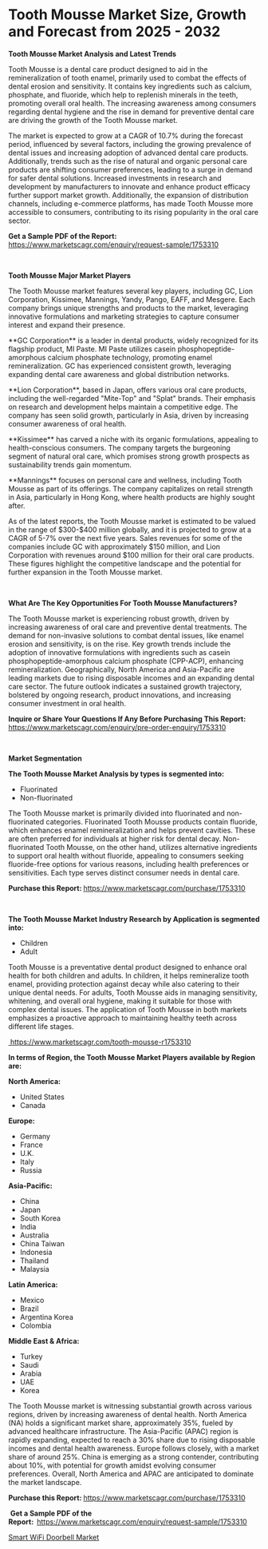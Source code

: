 <p><h1>Tooth Mousse Market Size, Growth and Forecast from 2025 - 2032</h1></p><p><strong>Tooth Mousse Market Analysis and Latest Trends</strong></p>
<p><p>Tooth Mousse is a dental care product designed to aid in the remineralization of tooth enamel, primarily used to combat the effects of dental erosion and sensitivity. It contains key ingredients such as calcium, phosphate, and fluoride, which help to replenish minerals in the teeth, promoting overall oral health. The increasing awareness among consumers regarding dental hygiene and the rise in demand for preventive dental care are driving the growth of the Tooth Mousse market.</p><p>The market is expected to grow at a CAGR of 10.7% during the forecast period, influenced by several factors, including the growing prevalence of dental issues and increasing adoption of advanced dental care products. Additionally, trends such as the rise of natural and organic personal care products are shifting consumer preferences, leading to a surge in demand for safer dental solutions. Increased investments in research and development by manufacturers to innovate and enhance product efficacy further support market growth. Additionally, the expansion of distribution channels, including e-commerce platforms, has made Tooth Mousse more accessible to consumers, contributing to its rising popularity in the oral care sector.</p></p>
<p><strong>Get a Sample PDF of the Report:&nbsp;</strong> <a href="https://www.marketscagr.com/enquiry/request-sample/1753310?utm_campaign=2208&utm_medium=2&utm_source=Github&utm_content=ia&utm_term=07022025&utm_id=tooth-mousse">https://www.marketscagr.com/enquiry/request-sample/1753310</a></p>
<p>&nbsp;</p>
<p><strong>Tooth Mousse Major Market Players</strong></p>
<p><p>The Tooth Mousse market features several key players, including GC, Lion Corporation, Kissimee, Mannings, Yandy, Pango, EAFF, and Mesgere. Each company brings unique strengths and products to the market, leveraging innovative formulations and marketing strategies to capture consumer interest and expand their presence.</p><p>**GC Corporation** is a leader in dental products, widely recognized for its flagship product, MI Paste. MI Paste utilizes casein phosphopeptide-amorphous calcium phosphate technology, promoting enamel remineralization. GC has experienced consistent growth, leveraging expanding dental care awareness and global distribution networks. </p><p>**Lion Corporation**, based in Japan, offers various oral care products, including the well-regarded "Mite-Top" and "Splat" brands. Their emphasis on research and development helps maintain a competitive edge. The company has seen solid growth, particularly in Asia, driven by increasing consumer awareness of oral health.</p><p>**Kissimee** has carved a niche with its organic formulations, appealing to health-conscious consumers. The company targets the burgeoning segment of natural oral care, which promises strong growth prospects as sustainability trends gain momentum.</p><p>**Mannings** focuses on personal care and wellness, including Tooth Mousse as part of its offerings. The company capitalizes on retail strength in Asia, particularly in Hong Kong, where health products are highly sought after.</p><p>As of the latest reports, the Tooth Mousse market is estimated to be valued in the range of $300-$400 million globally, and it is projected to grow at a CAGR of 5-7% over the next five years. Sales revenues for some of the companies include GC with approximately $150 million, and Lion Corporation with revenues around $100 million for their oral care products. These figures highlight the competitive landscape and the potential for further expansion in the Tooth Mousse market.</p></p>
<p>&nbsp;</p>
<p><strong>What Are The Key Opportunities For Tooth Mousse Manufacturers?</strong></p>
<p><p>The Tooth Mousse market is experiencing robust growth, driven by increasing awareness of oral care and preventive dental treatments. The demand for non-invasive solutions to combat dental issues, like enamel erosion and sensitivity, is on the rise. Key growth trends include the adoption of innovative formulations with ingredients such as casein phosphopeptide-amorphous calcium phosphate (CPP-ACP), enhancing remineralization. Geographically, North America and Asia-Pacific are leading markets due to rising disposable incomes and an expanding dental care sector. The future outlook indicates a sustained growth trajectory, bolstered by ongoing research, product innovations, and increasing consumer investment in oral health.</p></p>
<p><strong>Inquire or Share Your Questions If Any Before Purchasing This Report:</strong> <a href="https://www.marketscagr.com/enquiry/pre-order-enquiry/1753310?utm_campaign=2208&utm_medium=2&utm_source=Github&utm_content=ia&utm_term=07022025&utm_id=tooth-mousse">https://www.marketscagr.com/enquiry/pre-order-enquiry/1753310</a></p>
<p>&nbsp;</p>
<p><strong>Market Segmentation</strong></p>
<p><strong>The Tooth Mousse Market Analysis by types is segmented into:</strong></p>
<p><ul><li>Fluorinated</li><li>Non-fluorinated</li></ul></p>
<p><p>The Tooth Mousse market is primarily divided into fluorinated and non-fluorinated categories. Fluorinated Tooth Mousse products contain fluoride, which enhances enamel remineralization and helps prevent cavities. These are often preferred for individuals at higher risk for dental decay. Non-fluorinated Tooth Mousse, on the other hand, utilizes alternative ingredients to support oral health without fluoride, appealing to consumers seeking fluoride-free options for various reasons, including health preferences or sensitivities. Each type serves distinct consumer needs in dental care.</p></p>
<p><strong>Purchase this Report:&nbsp;</strong><a href="https://www.marketscagr.com/purchase/1753310?utm_campaign=2208&utm_medium=2&utm_source=Github&utm_content=ia&utm_term=07022025&utm_id=tooth-mousse">https://www.marketscagr.com/purchase/1753310</a></p>
<p>&nbsp;</p>
<p><strong>The Tooth Mousse Market Industry Research by Application is segmented into:</strong></p>
<p><ul><li>Children</li><li>Adult</li></ul></p>
<p><p>Tooth Mousse is a preventative dental product designed to enhance oral health for both children and adults. In children, it helps remineralize tooth enamel, providing protection against decay while also catering to their unique dental needs. For adults, Tooth Mousse aids in managing sensitivity, whitening, and overall oral hygiene, making it suitable for those with complex dental issues. The application of Tooth Mousse in both markets emphasizes a proactive approach to maintaining healthy teeth across different life stages.</p></p>
<p><a href="https://www.marketscagr.com/tooth-mousse-r1753310?utm_campaign=2208&utm_medium=2&utm_source=Github&utm_content=ia&utm_term=07022025&utm_id=tooth-mousse">&nbsp;https://www.marketscagr.com/tooth-mousse-r1753310</a></p>
<p><strong>In terms of Region, the Tooth Mousse Market Players available by Region are:</strong></p>
<p>
    <p> <strong> North America: </strong>
        <ul>
            <li>United States</li>
            <li>Canada</li>
        </ul>
        </p> 
    <p> <strong> Europe: </strong>
        <ul>
            <li>Germany</li>
            <li>France</li>
            <li>U.K.</li>
            <li>Italy</li>
            <li>Russia</li>
        </ul>
        </p> 
    <p> <strong> Asia-Pacific: </strong>
        <ul>
            <li>China</li>
            <li>Japan</li>
            <li>South Korea</li>
            <li>India</li>
            <li>Australia</li>
            <li>China Taiwan</li>
            <li>Indonesia</li>
            <li>Thailand</li>
            <li>Malaysia</li>
        </ul>
        </p> 
    <p> <strong> Latin America: </strong>
        <ul>
            <li>Mexico</li>
            <li>Brazil</li>
            <li>Argentina Korea</li>
            <li>Colombia</li>
        </ul>
        </p> 
    <p> <strong> Middle East & Africa: </strong>
        <ul>
            <li>Turkey</li>
            <li>Saudi</li>
            <li>Arabia</li>
            <li>UAE</li>
            <li>Korea</li>
        </ul>
    </p>
    </p>
<p><p>The Tooth Mousse market is witnessing substantial growth across various regions, driven by increasing awareness of dental health. North America (NA) holds a significant market share, approximately 35%, fueled by advanced healthcare infrastructure. The Asia-Pacific (APAC) region is rapidly expanding, expected to reach a 30% share due to rising disposable incomes and dental health awareness. Europe follows closely, with a market share of around 25%. China is emerging as a strong contender, contributing about 10%, with potential for growth amidst evolving consumer preferences. Overall, North America and APAC are anticipated to dominate the market landscape.</p></p>
<p><strong>Purchase this Report: </strong><a href="https://www.marketscagr.com/purchase/1753310?utm_campaign=2208&utm_medium=2&utm_source=Github&utm_content=ia&utm_term=07022025&utm_id=tooth-mousse">https://www.marketscagr.com/purchase/1753310</a></p>
<p>&nbsp;<strong>Get a Sample PDF of the Report:&nbsp;&nbsp;</strong><a href="https://www.marketscagr.com/enquiry/request-sample/1753310?utm_campaign=2208&utm_medium=2&utm_source=Github&utm_content=ia&utm_term=07022025&utm_id=tooth-mousse">https://www.marketscagr.com/enquiry/request-sample/1753310</a></p>
<p><strong></strong></p>
<p><p><a href="https://github.com/abbislposival/Market-Research-Report-List-1/blob/main/smart-wifi-doorbell-market.md?utm_campaign=2208&utm_medium=2&utm_source=Github&utm_content=ia&utm_term=07022025&utm_id=tooth-mousse">Smart WiFi Doorbell Market</a></p></p>